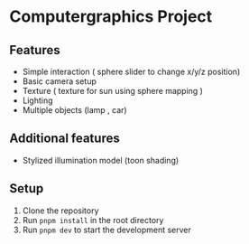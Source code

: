# Computergraphics Project

## Features
- Simple interaction ( sphere slider to change x/y/z position)
- Basic camera setup
- Texture ( texture for sun using sphere mapping )
- Lighting
- Multiple objects (lamp , car)
## Additional features
- Stylized illumination model (toon shading)
## Setup
1. Clone the repository
2. Run `pnpm install` in the root directory
3. Run `pnpm dev` to start the development server
